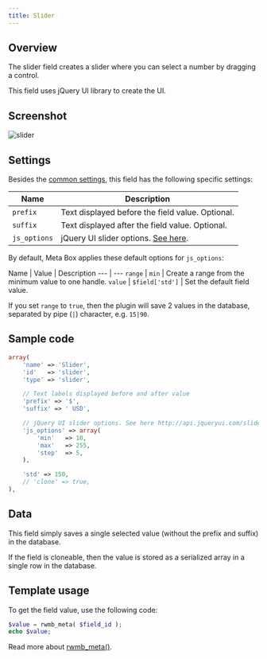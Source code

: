 ```yaml
---
title: Slider
---
```


## Overview

The slider field creates a slider where you can select a number by dragging a control.

This field uses jQuery UI library to create the UI.

## Screenshot

![slider](https://i.imgur.com/voHxzpJ.png)

## Settings

Besides the [common settings](/field-settings/), this field has the following specific settings:

Name | Description
--- | ---
`prefix` | Text displayed before the field value. Optional.
`suffix` | Text displayed after the field value. Optional.
`js_options` | jQuery UI slider options. [See here](https://api.jqueryui.com/slider/).

By default, Meta Box applies these default options for `js_options`:

Name | Value | Description
--- | ---
`range` | `min` | Create a range from the minimum value to one handle.
`value` | `$field['std']` | Set the default field value.

If you set `range` to `true`, then the plugin will save 2 values in the database, separated by pipe (`|`) character, e.g. `15|90`.

## Sample code

```php
array(
    'name' => 'Slider',
    'id'   => 'slider',
    'type' => 'slider',

    // Text labels displayed before and after value
    'prefix' => '$',
    'suffix' => ' USD',

    // jQuery UI slider options. See here http://api.jqueryui.com/slider/
    'js_options' => array(
        'min'   => 10,
        'max'   => 255,
        'step'  => 5,
    ),

    'std' => 150,
    // 'clone' => true,
),
```

## Data

This field simply saves a single selected value (without the prefix and suffix) in the database.

If the field is cloneable, then the value is stored as a serialized array in a single row in the database.

## Template usage

To get the field value, use the following code:

```php
$value = rwmb_meta( $field_id );
echo $value;
```

Read more about [rwmb_meta()](/rwmb-meta/).

